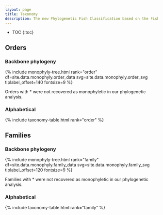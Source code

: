```yaml
---
layout: page
title: Taxonomy
description: The new Phylogenetic Fish Classification based on the Fish Tree of Life
---
```


<style>
.autosize {
    font-size: calc(1vw + 1vmin);
}
</style>

* TOC
{:toc}

## Orders

<!--
- PFC taxonomy
- Compare to CoL/EToL

Tax page
- Picture
- Name
- Stats
- <s>Fossil calibrations</s>
- Outgroups
- <s>Genetic tree</s>
- Full distribution
- <s>Download sequences</s>
- <s>Download calibration info</s>
- Download BEAST/RAXML/TREEPL/mcmctree files
- API integration: EOL/fishbase
-->

### Backbone phylogeny

{% include monophyly-tree.html rank="order" df=site.data.monophyly.order_data svg=site.data.monophyly.order_svg tiplabel_offset=140 fontsize=9 %}

Orders with * were not recovered as monophyletic in our phylogenetic analysis.

### Alphabetical

{% include taxonomy-table.html rank="order" %}


## Families

### Backbone phylogeny

{% include monophyly-tree.html rank="family" df=site.data.monophyly.family_data svg=site.data.monophyly.family_svg tiplabel_offset=120 fontsize=9 %}

Families with * were not recovered as monophyletic in our phylogenetic analysis.

### Alphabetical

{% include taxonomy-table.html rank="family" %}
